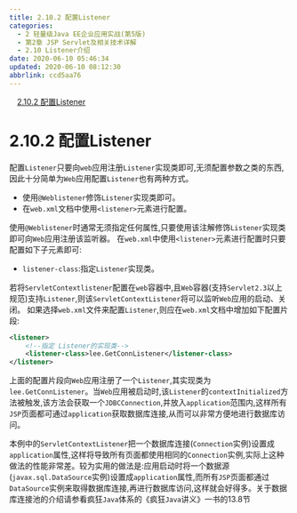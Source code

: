 ```yaml
---
title: 2.10.2 配置Listener
categories: 
  - 2 轻量级Java EE企业应用实战(第5版)
  - 第2章 JSP Servlet及相关技术详解
  - 2.10 Listener介绍
date: 2020-06-10 05:46:34
updated: 2020-06-10 08:12:30
abbrlink: ccd5aa76
---
```

<div id='my_toc'><a href="/JavaReadingNotes/ccd5aa76/#2-10-2-配置Listener" class="header_1">2.10.2 配置Listener</a>&nbsp;<br></div>
<style>.header_1{margin-left: 1em;}.header_2{margin-left: 2em;}.header_3{margin-left: 3em;}.header_4{margin-left: 4em;}.header_5{margin-left: 5em;}.header_6{margin-left: 6em;}</style>
<!--more-->
<script>if (navigator.platform.search('arm')==-1){document.getElementById('my_toc').style.display = 'none';}var e,p = document.getElementsByTagName('p');while (p.length>0) {e = p[0];e.parentElement.removeChild(e);}</script>

<!--end-->
# 2.10.2 配置Listener
配置`Listener`只要向`web`应用注册`Listener`实现类即可,无须配置参数之类的东西,因此十分简单为`Web`应用配置`Listener`也有两种方式。
- 使用`@Weblistener`修饰`Listener`实现类即可。
- 在`web.xml`文档中使用`<listener>`元素进行配置。

使用`@Weblistener`时通常无须指定任何属性,只要使用该注解修饰`Listener`实现类即可向`Web`应用注册该监听器。
在`web.xml`中使用`<listener>`元素进行配置时只要配置如下子元素即可:
- `listener-class`:指定`Listener`实现类。

若将`ServletContextlistener`配置在`web`容器中,且`Web`容器(支持`Servlet2.3`以上规范)支持`Listener`,则该`ServletContextListener`将可以监听`Web`应用的启动、关闭。
如果选择`web.xml`文件来配置`Listener`,则应在`web.xml`文档中增加如下配置片段:
```xml
<listener>
    <!--指定 Listener的实现类-->
    <listener-class>lee.GetConnListener</listener-class>
</listener>
```
上面的配置片段向`Web`应用注册了一个`Listener`,其实现类为`lee.GetConnListener`。当`Web`应用被启动时,该`Listener`的`contextInitialized`方法被触发,该方法会获取一个`JDBCConnection`,并放入`application`范围内,这样所有`JSP`页面都可通过`application`获取数据库连接,从而可以非常方便地进行数据库访问。

本例中的`ServletContextListener`把一个数据库连接(`Connection`实例)设置成`application`属性,这样将导致所有页面都使用相同的`Connection`实例,实际上这种做法的性能非常差。较为实用的做法是:应用启动时将一个数据源(`javax.sql.DataSource`实例)设置成`application`属性,而所有`JSP`页面都通过`DataSource`实例来取得数据库连接,再进行数据库访问,这样就会好得多。关于数据库连接池的介绍请参看疯狂`Java`体系的《疯狂`Java`讲义》一书的13.8节
